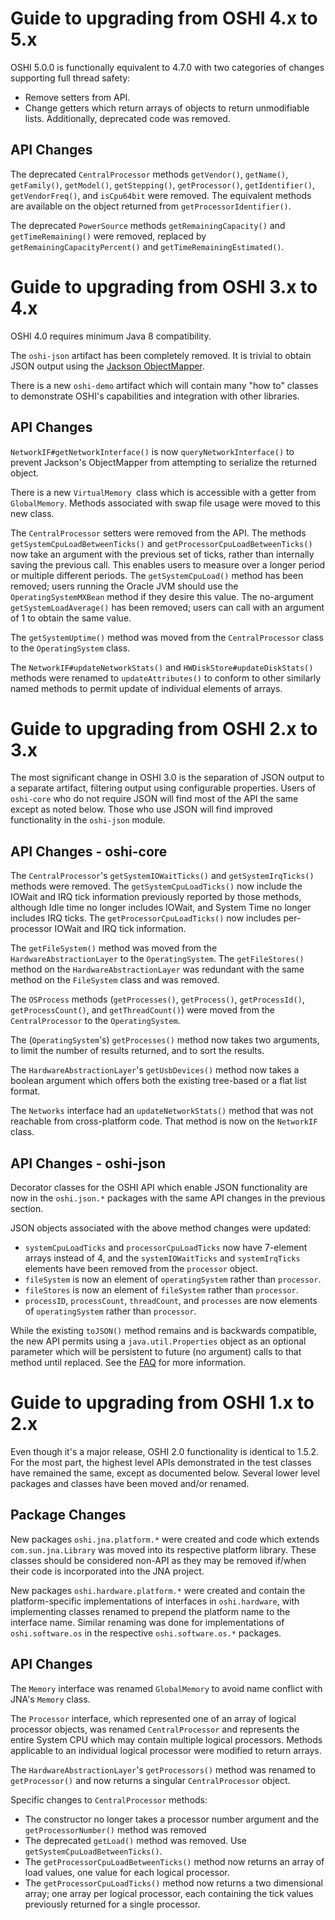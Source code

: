 # Guide to upgrading from OSHI 4.x to 5.x

OSHI 5.0.0 is functionally equivalent to 4.7.0 with two categories of changes supporting full thread safety:
* Remove setters from API.
* Change getters which return arrays of objects to return unmodifiable lists.
Additionally, deprecated code was removed.

## API Changes

The deprecated `CentralProcessor` methods `getVendor()`, `getName()`, `getFamily()`, `getModel()`,
`getStepping()`, `getProcessor()`, `getIdentifier()`, `getVendorFreq()`, and `isCpu64bit` were removed.
The equivalent methods are available on the object returned from `getProcessorIdentifier()`.

The deprecated `PowerSource` methods `getRemainingCapacity()` and `getTimeRemaining()` were removed,
replaced by `getRemainingCapacityPercent()` and `getTimeRemainingEstimated()`.

# Guide to upgrading from OSHI 3.x to 4.x

OSHI 4.0 requires minimum Java 8 compatibility.

The `oshi-json` artifact has been completely removed. It is trivial to obtain JSON output using the
[Jackson ObjectMapper](http://www.mkyong.com/java/jackson-2-convert-java-object-to-from-json/).

There is a new `oshi-demo` artifact which will contain many "how to" classes
to demonstrate OSHI's capabilities and integration with other libraries.

## API Changes

`NetworkIF#getNetworkInterface()` is now `queryNetworkInterface()` to prevent
Jackson's ObjectMapper from attempting to serialize the returned object.

There is a new `VirtualMemory `class which is accessible with a getter from 
`GlobalMemory`.  Methods associated with swap file usage were moved to this
new class.

The `CentralProcessor` setters were removed from the API. The methods
`getSystemCpuLoadBetweenTicks()` and `getProcessorCpuLoadBetweenTicks()` now take
an argument with the previous set of ticks, rather than internally saving the
previous call. This enables users to measure over a longer period or multiple
different periods.  The `getSystemCpuLoad()` method has been removed; users
running the Oracle JVM should use the  `OperatingSystemMXBean` method if 
they desire this value.  The no-argument `getSystemLoadAverage()` has been 
removed; users can call with an argument of 1 to obtain the same value. 

The `getSystemUptime()` method was moved from the `CentralProcessor` class to
the `OperatingSystem` class.

The `NetworkIF#updateNetworkStats()` and `HWDiskStore#updateDiskStats()` methods
were renamed to `updateAttributes()` to conform to other similarly named methods
to permit update of individual elements of arrays.

# Guide to upgrading from OSHI 2.x to 3.x

The most significant change in OSHI 3.0 is the separation of JSON output to a
separate artifact, filtering output using configurable properties. Users of
`oshi-core` who do not require JSON will find most of the API the same except
as noted below.  Those who use JSON will find improved functionality in the 
`oshi-json` module.

## API Changes - oshi-core

The `CentralProcessor`'s `getSystemIOWaitTicks()` and `getSystemIrqTicks()` 
methods were removed. The `getSystemCpuLoadTicks()` now include the IOWait and
IRQ tick information previously reported by those methods, although Idle time
no longer includes IOWait, and System Time no longer includes IRQ ticks. The
`getProcessorCpuLoadTicks()` now includes per-processor IOWait and IRQ tick
information.

The `getFileSystem()` method was moved from the `HardwareAbstractionLayer` to
the `OperatingSystem`.  The `getFileStores()` method on the
`HardwareAbstractionLayer` was redundant with the same method on the
`FileSystem` class and was removed.

The `OSProcess` methods (`getProcesses()`, `getProcess()`, `getProcessId()`,
`getProcessCount()`, and `getThreadCount()`) were moved from the
`CentralProcessor` to the `OperatingSystem`.

The (`OperatingSystem`'s) `getProcesses()` method now takes two arguments, to
limit the number of results returned, and to sort the results.

The `HardwareAbstractionLayer`'s `getUsbDevices()` method now takes a boolean
argument which offers both the existing tree-based or a flat list format.

The `Networks` interface had an `updateNetworkStats()` method that was not
reachable from cross-platform code. That method is now on the `NetworkIF`
class.

## API Changes - oshi-json

Decorator classes for the OSHI API which enable JSON functionality are now in
the `oshi.json.*` packages with the same API changes in the previous section.

JSON objects associated with the above method changes were updated:
 - `systemCpuLoadTicks` and `processorCpuLoadTicks` now have 7-element arrays
 instead of 4, and the `systemIOWaitTicks` and `systemIrqTicks` elements have
 been removed from the `processor` object.
 - `fileSystem` is now an element of `operatingSystem` rather than `processor`.
 - `fileStores` is now an element of `fileSystem` rather than `processor`.
 - `processID`, `processCount`, `threadCount`, and `processes` are now 
 elements of `operatingSystem` rather than `processor`.
 
While the existing `toJSON()` method remains and is backwards compatible, the
new API permits using a `java.util.Properties` object as an optional parameter
which will be persistent to future (no argument) calls to that method until
replaced.  See the [FAQ](FAQ.md) for more information.

# Guide to upgrading from OSHI 1.x to 2.x

Even though it's a major release, OSHI 2.0 functionality is identical to
1.5.2.  For the most part, the highest level APIs demonstrated in the test
classes have remained the same, except as documented below.  Several lower
level packages and classes have been moved and/or renamed.

## Package Changes

New packages `oshi.jna.platform.*` were created and code which extends
`com.sun.jna.Library` was moved into its respective platform library.  These
classes should be considered non-API as they may be removed if/when their
code is incorporated into the JNA project.

New packages `oshi.hardware.platform.*` were created and contain the 
platform-specific implementations of interfaces in `oshi.hardware`, with
implementing classes renamed to prepend the platform name to the interface
name.  Similar renaming was done for implementations of `oshi.software.os`
in the respective `oshi.software.os.*` packages.

## API Changes

The `Memory` interface was renamed `GlobalMemory` to avoid name conflict with
JNA's `Memory` class.

The `Processor` interface, which represented one of an array of logical
processor objects, was renamed `CentralProcessor` and represents the entire
System CPU which may contain multiple logical processors.  Methods applicable
to an individual logical processor were modified to return arrays.  

The `HardwareAbstractionLayer`'s `getProcessors()` method was renamed to
`getProcessor()` and now returns a singular `CentralProcessor` object.

Specific changes to `CentralProcessor` methods:
* The constructor no longer takes a processor number argument and the 
`getProcessorNumber()` method was removed
* The deprecated `getLoad()` method was removed. Use 
`getSystemCpuLoadBetweenTicks()`.
* The `getProcessorCpuLoadBetweenTicks()` method now returns an array of
load values, one value for each logical processor.
* The `getProcessorCpuLoadTicks()` method now returns a two dimensional
array; one array per logical processor, each containing the tick values
previously returned for a single processor.
